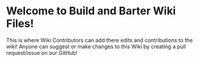 # Welcome to Build and Barter Wiki Files!

This is where Wiki Contributors can add there edits and contributions to the wiki! Anyone can suggest or make changes to this Wiki by creating a pull request/issue on our GitHub! 
